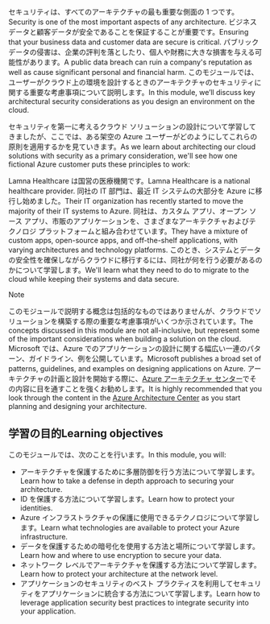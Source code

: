 <span data-ttu-id="53f92-101">セキュリティは、すべてのアーキテクチャの最も重要な側面の 1 つです。</span><span class="sxs-lookup"><span data-stu-id="53f92-101">Security is one of the most important aspects of any architecture.</span></span> <span data-ttu-id="53f92-102">ビジネス データと顧客データが安全であることを保証することが重要です。</span><span class="sxs-lookup"><span data-stu-id="53f92-102">Ensuring that your business data and customer data are secure is critical.</span></span> <span data-ttu-id="53f92-103">パブリック データの侵害は、企業の評判を落としたり、個人や財務に大きな損害を与える可能性があります。</span><span class="sxs-lookup"><span data-stu-id="53f92-103">A public data breach can ruin a company's reputation as well as cause significant personal and financial harm.</span></span> <span data-ttu-id="53f92-104">このモジュールでは、ユーザーがクラウド上の環境を設計するときのアーキテクチャのセキュリティに関する重要な考慮事項について説明します。</span><span class="sxs-lookup"><span data-stu-id="53f92-104">In this module, we’ll discuss key architectural security considerations as you design an environment on the cloud.</span></span>

<span data-ttu-id="53f92-105">セキュリティを第一に考えるクラウド ソリューションの設計について学習してきましたが、ここでは、ある架空の Azure ユーザーがどのようにしてこれらの原則を適用するかを見ていきます。</span><span class="sxs-lookup"><span data-stu-id="53f92-105">As we learn about architecting our cloud solutions with security as a primary consideration, we'll see how one fictional Azure customer puts these principles to work:</span></span>

<span data-ttu-id="53f92-106">Lamna Healthcare は国営の医療機関です。</span><span class="sxs-lookup"><span data-stu-id="53f92-106">Lamna Healthcare is a national healthcare provider.</span></span> <span data-ttu-id="53f92-107">同社の IT 部門は、最近 IT システムの大部分を Azure に移行し始めました。</span><span class="sxs-lookup"><span data-stu-id="53f92-107">Their IT organization has recently started to move the majority of their IT systems to Azure.</span></span> <span data-ttu-id="53f92-108">同社は、カスタム アプリ、オープン ソース アプリ、市販のアプリケーションを、さまざまなアーキテクチャおよびテクノロジ プラットフォームと組み合わせています。</span><span class="sxs-lookup"><span data-stu-id="53f92-108">They have a mixture of custom apps, open-source apps, and off-the-shelf applications, with varying architectures and technology platforms.</span></span> <span data-ttu-id="53f92-109">このとき、システムとデータの安全性を確保しながらクラウドに移行するには、同社が何を行う必要があるのかについて学習します。</span><span class="sxs-lookup"><span data-stu-id="53f92-109">We'll learn what they need to do to migrate to the cloud while keeping their systems and data secure.</span></span>

> [!NOTE]
> <span data-ttu-id="53f92-110">このモジュールで説明する概念は包括的なものではありませんが、クラウドでソリューションを構築する際の重要な考慮事項がいくつか示されています。</span><span class="sxs-lookup"><span data-stu-id="53f92-110">The concepts discussed in this module are not all-inclusive, but represent some of the important considerations when building a solution on the cloud.</span></span> <span data-ttu-id="53f92-111">Microsoft では、Azure でのアプリケーションの設計に関する幅広い一連のパターン、ガイドライン、例を公開しています。</span><span class="sxs-lookup"><span data-stu-id="53f92-111">Microsoft publishes a broad set of patterns, guidelines, and examples on designing applications on Azure.</span></span> <span data-ttu-id="53f92-112">アーキテクチャの計画と設計を開始する際に、[Azure アーキテクチャ センター](https://docs.microsoft.com/azure/architecture/)でその内容に目を通すことを強くお勧めします。</span><span class="sxs-lookup"><span data-stu-id="53f92-112">It is highly recommended that you look through the content in the [Azure Architecture Center](https://docs.microsoft.com/azure/architecture/) as you start planning and designing your architecture.</span></span>

## <a name="learning-objectives"></a><span data-ttu-id="53f92-113">学習の目的</span><span class="sxs-lookup"><span data-stu-id="53f92-113">Learning objectives</span></span>

<span data-ttu-id="53f92-114">このモジュールでは、次のことを行います。</span><span class="sxs-lookup"><span data-stu-id="53f92-114">In this module, you will:</span></span>

- <span data-ttu-id="53f92-115">アーキテクチャを保護するために多層防御を行う方法について学習します。</span><span class="sxs-lookup"><span data-stu-id="53f92-115">Learn how to take a defense in depth approach to securing your architecture.</span></span>
- <span data-ttu-id="53f92-116">ID を保護する方法について学習します。</span><span class="sxs-lookup"><span data-stu-id="53f92-116">Learn how to protect your identities.</span></span>
- <span data-ttu-id="53f92-117">Azure インフラストラクチャの保護に使用できるテクノロジについて学習します。</span><span class="sxs-lookup"><span data-stu-id="53f92-117">Learn what technologies are available to protect your Azure infrastructure.</span></span>
- <span data-ttu-id="53f92-118">データを保護するための暗号化を使用する方法と場所について学習します。</span><span class="sxs-lookup"><span data-stu-id="53f92-118">Learn how and where to use encryption to secure your data.</span></span>
- <span data-ttu-id="53f92-119">ネットワーク レベルでアーキテクチャを保護する方法について学習します。</span><span class="sxs-lookup"><span data-stu-id="53f92-119">Learn how to protect your architecture at the network level.</span></span>
- <span data-ttu-id="53f92-120">アプリケーションのセキュリティのベスト プラクティスを利用してセキュリティをアプリケーションに統合する方法について学習します。</span><span class="sxs-lookup"><span data-stu-id="53f92-120">Learn how to leverage application security best practices to integrate security into your application.</span></span>